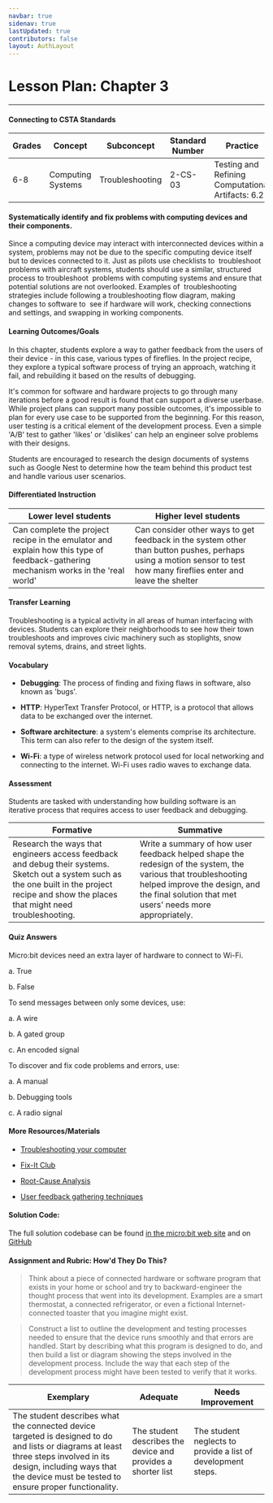 ```yaml
---
navbar: true
sidenav: true
lastUpdated: true
contributors: false
layout: AuthLayout
---
```


# Lesson Plan: Chapter 3
---
#### Connecting to CSTA Standards

Grades | Concept | Subconcept | Standard Number | Practice
---|---|---|---|---
6-8 | Computing Systems | Troubleshooting| 2-CS-03 | Testing and Refining Computational Artifacts: 6.2 |

#### Systematically identify and fix problems with computing devices and their components.

Since a computing device may interact with interconnected devices within a system, problems may not be due to the specific computing device itself but to devices connected to it. Just as pilots use checklists to  troubleshoot problems with aircraft systems, students should use a similar, structured process to troubleshoot  problems with computing systems and ensure that potential solutions are not overlooked. Examples of  troubleshooting strategies include following a troubleshooting flow diagram, making changes to software to  see if hardware will work, checking connections and settings, and swapping in working components.

#### Learning Outcomes/Goals

In this chapter, students explore a way to gather feedback from the users of their device - in this case, various types of fireflies. In the project recipe, they explore a typical software process of trying an approach, watching it fail, and rebuilding it based on the results of debugging. 

It's common for software and hardware projects to go through many iterations before a good result is found that can support a diverse userbase. While project plans can support many possible outcomes, it's impossible to plan for every use case to be supported from the beginning. For this reason, user testing is a critical element of the development process. Even a simple 'A/B' test to gather 'likes' or 'dislikes' can help an engineer solve problems with their designs.

Students are encouraged to research the design documents of systems such as Google Nest to determine how the team behind this product test and handle various user scenarios.

#### Differentiated Instruction

Lower level students | Higher level students
---|---
Can complete the project recipe in the emulator and explain how this type of feedback-gathering mechanism works in the 'real world' | Can consider other ways to get feedback in the system other than button pushes, perhaps using a motion sensor to test how many fireflies enter and leave the shelter

#### Transfer Learning

Troubleshooting is a typical activity in all areas of human interfacing with devices. Students can explore their neighborhoods to see how their town troubleshoots and improves civic machinery such as stoplights, snow removal sytems, drains, and street lights. 

#### Vocabulary

- **Debugging**: The process of finding and fixing flaws in software, also known as 'bugs'.

- **HTTP**: HyperText Transfer Protocol, or HTTP, is a protocol that allows data to be exchanged over the internet.

- **Software architecture**: a system's elements comprise its architecture. This term can also refer to the design of the system itself.

- **Wi-Fi**: a type of wireless network protocol used for local networking and connecting to the internet. Wi-Fi uses radio waves to exchange data.

#### Assessment

Students are tasked with understanding how building software is an iterative process that requires access to user feedback and debugging.

Formative | Summative
---|---
Research the ways that engineers access feedback and debug their systems. Sketch out a system such as the one built in the project recipe and show the places that might need troubleshooting. | Write a summary of how user feedback helped shape the redesign of the system, the various that troubleshooting helped improve the design, and the final solution that met users' needs more appropriately.

#### Quiz Answers

Micro:bit devices need an extra layer of hardware to connect to Wi-Fi.

a. <span class="highlight">True</span>

b. False

To send messages between only some devices, use:

a. A wire

b. <span class="highlight">A gated group</span>

c. An encoded signal

To discover and fix code problems and errors, use:

a. A manual

b. <span class="highlight">Debugging tools</span>

c. A radio signal

#### More Resources/Materials

- [Troubleshooting your computer](https://edu.gcfglobal.org/en/computerbasics/basic-troubleshooting-techniques/1/)

- [Fix-It Club](https://fixitclub.com/fix-it-basics-repairs/repair-anything/)

- [Root-Cause Analysis](https://asq.org/quality-resources/root-cause-analysis)

- [User feedback gathering techniques](https://www.hotjar.com/blog/user-feedback/)

#### Solution Code: 

The full solution codebase can be found [in the micro:bit web site](https://makecode.microbit.org/_dLvEq2DwMAFM) and on [GitHub](https://github.com/CS4Kids/CS4Kids-Firefly-Refuge-Messenger)

#### Assignment and Rubric: How'd They Do This?

> Think about a piece of connected hardware or software program that exists in your home or school and try to backward-engineer the thought process that went into its development. Examples are a smart thermostat, a connected refrigerator, or even a fictional Internet-connected toaster that you imagine might exist. 

> Construct a list to outline the development and testing processes needed to ensure that the device runs smoothly and that errors are handled. Start by describing what this program is designed to do, and then build a list or diagram showing the steps involved in the development process. Include the way that each step of the development process might have been tested to verify that it works. 

 Exemplary | Adequate | Needs Improvement 
---|---|---
The student describes what the connected device targeted is designed to do and lists or diagrams at least three steps involved in its design, including ways that the device must be tested to ensure proper functionality. | The student describes the device and provides a shorter list | The student neglects to provide a list of development steps.

